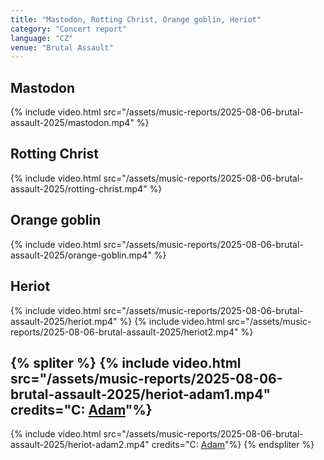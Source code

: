 ```yaml
---
title: "Mastodon, Rotting Christ, Orange goblin, Heriot"
category: "Concert report"
language: "CZ"
venue: "Brutal Assault"
---
```


## Mastodon
{% include video.html src="/assets/music-reports/2025-08-06-brutal-assault-2025/mastodon.mp4" %}

## Rotting Christ
{% include video.html src="/assets/music-reports/2025-08-06-brutal-assault-2025/rotting-christ.mp4" %}

## Orange goblin
{% include video.html src="/assets/music-reports/2025-08-06-brutal-assault-2025/orange-goblin.mp4" %}

## Heriot
{% include video.html src="/assets/music-reports/2025-08-06-brutal-assault-2025/heriot.mp4" %}
{% include video.html src="/assets/music-reports/2025-08-06-brutal-assault-2025/heriot2.mp4" %}

{% spliter %}
{% include video.html src="/assets/music-reports/2025-08-06-brutal-assault-2025/heriot-adam1.mp4" credits="C: [Adam](https://www.instagram.com/_.adam_.b.)"%}
---
{% include video.html src="/assets/music-reports/2025-08-06-brutal-assault-2025/heriot-adam2.mp4" credits="C: [Adam](https://www.instagram.com/_.adam_.b.)"%}
{% endspliter %}

